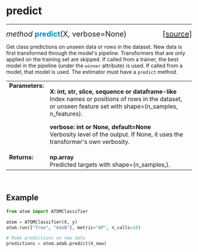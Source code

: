 # predict
---------

<div style="font-size:20px">
<em>method</em> <strong style="color:#008AB8">predict</strong>(X, verbose=None)
<span style="float:right">
<a href="https://github.com/tvdboom/ATOM/blob/master/atom/basetrainer.py#L230">[source]</a>
</span>
</div>

Get class predictions on unseen data or rows in the dataset. New data
is first transformed through the model's pipeline. Transformers that
are only applied on the training set are skipped. If called from a
trainer, the best model in the pipeline (under the `winner` attribute)
is used. If called from a model, that model is used. The estimator
must have a `predict` method.

<table style="font-size:16px">
<tr>
<td width="20%" class="td_title" style="vertical-align:top"><strong>Parameters:</strong></td>
<td width="80%" class="td_params">
<p>
<strong>X: int, str, slice, sequence or dataframe-like</strong><br>
Index names or positions of rows in the dataset, or unseen feature
set with shape=(n_samples, n_features).
</p>
<p>
<strong>verbose: int or None, default=None</strong><br>
Verbosity level of the output. If None, it uses the transformer's own verbosity.
</p>
</td>
</tr>
<tr>
<td width="20%" class="td_title" style="vertical-align:top"><strong>Returns:</strong></td>
<td width="80%" class="td_params">
<strong>np.array</strong><br>
Predicted targets with shape=(n_samples,).
</td>
</tr>
</table>
<br />



## Example

```python
from atom import ATOMClassifier

atom = ATOMClassifier(X, y)
atom.run(["Tree", "AdaB"], metric="AP", n_calls=10)

# Make predictions on new data
predictions = atom.adab.predict(X_new)
```
